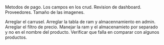 Metodos de pago.
Los campos en los crud.
Revision de dashboard.
Proveedores.
Tamaño de las imagenes.


Arreglar el carrusel.
Arreglar la tabla de ram y almacennamiento en admin.
Arreglar el filtro de precio.
Manejar la ram y el almacenamieto por separado y no en el nombre del producto.
Verificar que falla en comparar con algunos productos.
